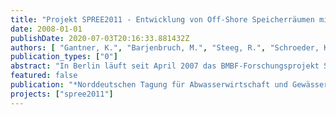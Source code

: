 ```yaml
---
title: "Projekt SPREE2011 - Entwicklung von Off-Shore Speicherräumen mit integrierter Klärtechnik zur Vermeidung von Mischwassereinleitungen in Gewässer"
date: 2008-01-01
publishDate: 2020-07-03T20:16:33.881432Z
authors: [ "Gantner, K.", "Barjenbruch, M.", "Steeg, R.", "Schroeder, K." ]
publication_types: ["0"]
abstract: "In Berlin läuft seit April 2007 das BMBF-Forschungsprojekt SPREE2011, welches zum Ziel hat, eine neuartige Speichertechnologie für Mischwasserüberläufe zu entwickeln sowie Reinigungstechniken für die Mischwasserbehandlung zu erproben, die in Deutschland bisher nur aus anderen Anwendungsfällen bekannt sind. Auf diesem Wege soll ein direkter Beitrag geliefert werden zu den zukünftigen Zielen, die Stoffeinträge aus Misch- und Regenwasser in Gewässer zu minimieren."
featured: false
publication: "*Norddeutschen Tagung für Abwasserwirtschaft und Gewässerentwicklung*"
projects: ["spree2011"]
---
```


